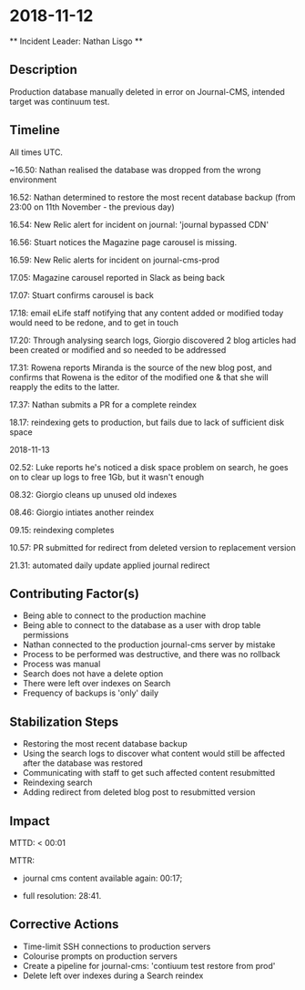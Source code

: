 # 2018-11-12

** Incident Leader: Nathan Lisgo **

## Description
Production database manually deleted in error on Journal-CMS, intended target was continuum test.

## Timeline
All times UTC.

~16.50: Nathan realised the database was dropped from the wrong environment

16.52: Nathan determined to restore the most recent database backup (from 23:00 on 11th November - the previous day)

16.54: New Relic alert for incident on journal: 'journal bypassed CDN'

16.56: Stuart notices the Magazine page carousel is missing.

16.59: New Relic alerts for incident on journal-cms-prod

17.05: Magazine carousel reported in Slack as being back

17.07: Stuart confirms carousel is back

17.18: email eLife staff notifying that any content added or modified today would need to be redone, and to get in touch

17.20: Through analysing search logs, Giorgio discovered 2 blog articles had been created or modified and so needed to be addressed

17.31: Rowena reports Miranda is the source of the new blog post, and confirms that Rowena is the editor of the modified one & that she will reapply the edits to the latter.

17.37: Nathan submits a PR for a complete reindex

18.17: reindexing gets to production, but fails due to lack of sufficient disk space


2018-11-13

02.52: Luke reports he's noticed a disk space problem on search, he goes on to clear up logs to free 1Gb, but it wasn't enough

08.32: Giorgio cleans up unused old indexes

08.46: Giorgio intiates another reindex

09.15: reindexing completes

10.57: PR submitted for redirect from deleted version to replacement version

21.31: automated daily update applied journal redirect


## Contributing Factor(s)

- Being able to connect to the production machine
- Being able to connect to the database as a user with drop table permissions
- Nathan connected to the production journal-cms server by mistake
- Process to be performed was destructive, and there was no rollback
- Process was manual
- Search does not have a delete option
- There were left over indexes on Search
- Frequency of backups is 'only' daily

## Stabilization Steps

- Restoring the most recent database backup
- Using the search logs to discover what content would still be affected after the database was restored
- Communicating with staff to get such affected content resubmitted
- Reindexing search
- Adding redirect from deleted blog post to resubmitted version

## Impact

MTTD: < 00:01

MTTR:

- journal cms content available again: 00:17;

- full resolution: 28:41.

## Corrective Actions

- Time-limit SSH connections to production servers
- Colourise prompts on production servers
- Create a pipeline for journal-cms: 'contiuum test restore from prod'
- Delete left over indexes during a Search reindex
